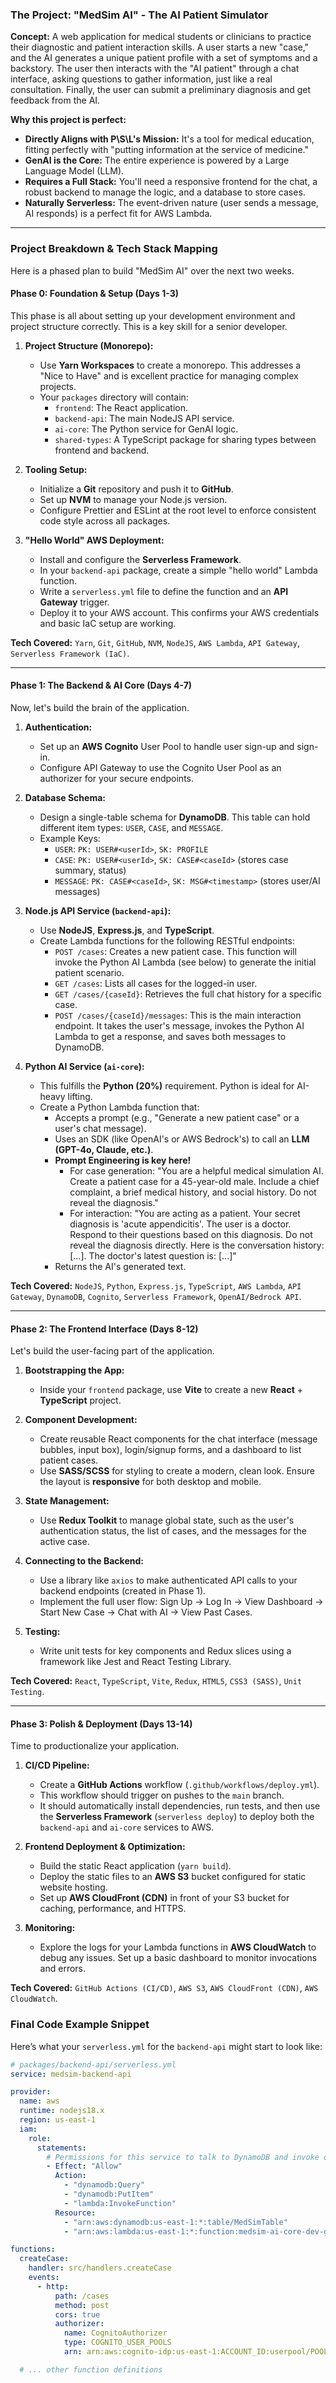 ### The Project: "MedSim AI" - The AI Patient Simulator

**Concept:** A web application for medical students or clinicians to practice their diagnostic and patient interaction skills. A user starts a new "case," and the AI generates a unique patient profile with a set of symptoms and a backstory. The user then interacts with the "AI patient" through a chat interface, asking questions to gather information, just like a real consultation. Finally, the user can submit a preliminary diagnosis and get feedback from the AI.

**Why this project is perfect:**

*   **Directly Aligns with P\S\L's Mission:** It's a tool for medical education, fitting perfectly with "putting information at the service of medicine."
*   **GenAI is the Core:** The entire experience is powered by a Large Language Model (LLM).
*   **Requires a Full Stack:** You'll need a responsive frontend for the chat, a robust backend to manage the logic, and a database to store cases.
*   **Naturally Serverless:** The event-driven nature (user sends a message, AI responds) is a perfect fit for AWS Lambda.

---

### Project Breakdown & Tech Stack Mapping

Here is a phased plan to build "MedSim AI" over the next two weeks.

#### Phase 0: Foundation & Setup (Days 1-3)

This phase is all about setting up your development environment and project structure correctly. This is a key skill for a senior developer.

1.  **Project Structure (Monorepo):**
    *   Use **Yarn Workspaces** to create a monorepo. This addresses a "Nice to Have" and is excellent practice for managing complex projects.
    *   Your `packages` directory will contain:
        *   `frontend`: The React application.
        *   `backend-api`: The main NodeJS API service.
        *   `ai-core`: The Python service for GenAI logic.
        *   `shared-types`: A TypeScript package for sharing types between frontend and backend.

2.  **Tooling Setup:**
    *   Initialize a **Git** repository and push it to **GitHub**.
    *   Set up **NVM** to manage your Node.js version.
    *   Configure Prettier and ESLint at the root level to enforce consistent code style across all packages.

3.  **"Hello World" AWS Deployment:**
    *   Install and configure the **Serverless Framework**.
    *   In your `backend-api` package, create a simple "hello world" Lambda function.
    *   Write a `serverless.yml` file to define the function and an **API Gateway** trigger.
    *   Deploy it to your AWS account. This confirms your AWS credentials and basic IaC setup are working.

**Tech Covered:** `Yarn`, `Git`, `GitHub`, `NVM`, `NodeJS`, `AWS Lambda`, `API Gateway`, `Serverless Framework (IaC)`.

---

#### Phase 1: The Backend & AI Core (Days 4-7)

Now, let's build the brain of the application.

1.  **Authentication:**
    *   Set up an **AWS Cognito** User Pool to handle user sign-up and sign-in.
    *   Configure API Gateway to use the Cognito User Pool as an authorizer for your secure endpoints.

2.  **Database Schema:**
    *   Design a single-table schema for **DynamoDB**. This table can hold different item types: `USER`, `CASE`, and `MESSAGE`.
    *   Example Keys:
        *   `USER`: `PK: USER#<userId>`, `SK: PROFILE`
        *   `CASE`: `PK: USER#<userId>`, `SK: CASE#<caseId>` (stores case summary, status)
        *   `MESSAGE`: `PK: CASE#<caseId>`, `SK: MSG#<timestamp>` (stores user/AI messages)

3.  **Node.js API Service (`backend-api`):**
    *   Use **NodeJS**, **Express.js**, and **TypeScript**.
    *   Create Lambda functions for the following RESTful endpoints:
        *   `POST /cases`: Creates a new patient case. This function will invoke the Python AI Lambda (see below) to generate the initial patient scenario.
        *   `GET /cases`: Lists all cases for the logged-in user.
        *   `GET /cases/{caseId}`: Retrieves the full chat history for a specific case.
        *   `POST /cases/{caseId}/messages`: This is the main interaction endpoint. It takes the user's message, invokes the Python AI Lambda to get a response, and saves both messages to DynamoDB.

4.  **Python AI Service (`ai-core`):**
    *   This fulfills the **Python (20%)** requirement. Python is ideal for AI-heavy lifting.
    *   Create a Python Lambda function that:
        *   Accepts a prompt (e.g., "Generate a new patient case" or a user's chat message).
        *   Uses an SDK (like OpenAI's or AWS Bedrock's) to call an **LLM (GPT-4o, Claude, etc.)**.
        *   **Prompt Engineering is key here!**
            *   For case generation: "You are a helpful medical simulation AI. Create a patient case for a 45-year-old male. Include a chief complaint, a brief medical history, and social history. Do not reveal the diagnosis."
            *   For interaction: "You are acting as a patient. Your secret diagnosis is 'acute appendicitis'. The user is a doctor. Respond to their questions based on this diagnosis. Do not reveal the diagnosis directly. Here is the conversation history: [...]. The doctor's latest question is: [...]"
        *   Returns the AI's generated text.

**Tech Covered:** `NodeJS`, `Python`, `Express.js`, `TypeScript`, `AWS Lambda`, `API Gateway`, `DynamoDB`, `Cognito`, `Serverless Framework`, `OpenAI/Bedrock API`.

---

#### Phase 2: The Frontend Interface (Days 8-12)

Let's build the user-facing part of the application.

1.  **Bootstrapping the App:**
    *   Inside your `frontend` package, use **Vite** to create a new **React** + **TypeScript** project.

2.  **Component Development:**
    *   Create reusable React components for the chat interface (message bubbles, input box), login/signup forms, and a dashboard to list patient cases.
    *   Use **SASS/SCSS** for styling to create a modern, clean look. Ensure the layout is **responsive** for both desktop and mobile.

3.  **State Management:**
    *   Use **Redux Toolkit** to manage global state, such as the user's authentication status, the list of cases, and the messages for the active case.

4.  **Connecting to the Backend:**
    *   Use a library like `axios` to make authenticated API calls to your backend endpoints (created in Phase 1).
    *   Implement the full user flow: Sign Up -> Log In -> View Dashboard -> Start New Case -> Chat with AI -> View Past Cases.

5.  **Testing:**
    *   Write unit tests for key components and Redux slices using a framework like Jest and React Testing Library.

**Tech Covered:** `React`, `TypeScript`, `Vite`, `Redux`, `HTML5`, `CSS3 (SASS)`, `Unit Testing`.

---

#### Phase 3: Polish & Deployment (Days 13-14)

Time to productionalize your application.

1.  **CI/CD Pipeline:**
    *   Create a **GitHub Actions** workflow (`.github/workflows/deploy.yml`).
    *   This workflow should trigger on pushes to the `main` branch.
    *   It should automatically install dependencies, run tests, and then use the **Serverless Framework** (`serverless deploy`) to deploy both the `backend-api` and `ai-core` services to AWS.

2.  **Frontend Deployment & Optimization:**
    *   Build the static React application (`yarn build`).
    *   Deploy the static files to an **AWS S3** bucket configured for static website hosting.
    *   Set up **AWS CloudFront (CDN)** in front of your S3 bucket for caching, performance, and HTTPS.

3.  **Monitoring:**
    *   Explore the logs for your Lambda functions in **AWS CloudWatch** to debug any issues. Set up a basic dashboard to monitor invocations and errors.

**Tech Covered:** `GitHub Actions (CI/CD)`, `AWS S3`, `AWS CloudFront (CDN)`, `AWS CloudWatch`.

### Final Code Example Snippet

Here’s what your `serverless.yml` for the `backend-api` might start to look like:

```yaml
# packages/backend-api/serverless.yml
service: medsim-backend-api

provider:
  name: aws
  runtime: nodejs18.x
  region: us-east-1
  iam:
    role:
      statements:
        # Permissions for this service to talk to DynamoDB and invoke other Lambdas
        - Effect: "Allow"
          Action:
            - "dynamodb:Query"
            - "dynamodb:PutItem"
            - "lambda:InvokeFunction"
          Resource:
            - "arn:aws:dynamodb:us-east-1:*:table/MedSimTable"
            - "arn:aws:lambda:us-east-1:*:function:medsim-ai-core-dev-getAiResponse"

functions:
  createCase:
    handler: src/handlers.createCase
    events:
      - http:
          path: /cases
          method: post
          cors: true
          authorizer:
            name: CognitoAuthorizer
            type: COGNITO_USER_POOLS
            arn: arn:aws:cognito-idp:us-east-1:ACCOUNT_ID:userpool/POOL_ID

  # ... other function definitions